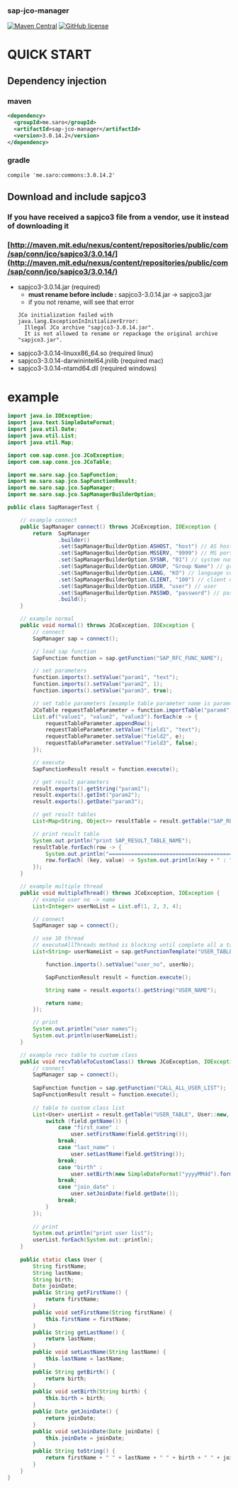 ### sap-jco-manager
[![Maven Central](https://maven-badges.herokuapp.com/maven-central/me.saro/sap-jco-manager/badge.svg)](https://maven-badges.herokuapp.com/maven-central/me.saro/sap-jco-manager)
[![GitHub license](https://img.shields.io/github/license/saro-lab/sap-jco-manager.svg)](https://github.com/saro-lab/sap-jco-manager/blob/master/LICENSE)

# QUICK START

## Dependency injection
### maven
``` xml
<dependency>
  <groupId>me.saro</groupId>
  <artifactId>sap-jco-manager</artifactId>
  <version>3.0.14.2</version>
</dependency>
```
### gradle

```
compile 'me.saro:commons:3.0.14.2'
```

## Download and include sapjco3
### If you have received a sapjco3 file from a vendor, use it instead of downloading it
### [http://maven.mit.edu/nexus/content/repositories/public/com/sap/conn/jco/sapjco3/3.0.14/](http://maven.mit.edu/nexus/content/repositories/public/com/sap/conn/jco/sapjco3/3.0.14/)
- sapjco3-3.0.14.jar (required)
  - **must rename before include :** sapjco3-3.0.14.jar -> sapjco3.jar
  - if you not rename, will see that error
  ```
  JCo initialization failed with java.lang.ExceptionInInitializerError: 
    Illegal JCo archive "sapjco3-3.0.14.jar".
    It is not allowed to rename or repackage the original archive "sapjco3.jar".
  ```
- sapjco3-3.0.14-linuxx86_64.so (required linux)
- sapjco3-3.0.14-darwinintel64.jnilib (required mac)
- sapjco3-3.0.14-ntamd64.dll (required windows)

# example
``` java
import java.io.IOException;
import java.text.SimpleDateFormat;
import java.util.Date;
import java.util.List;
import java.util.Map;

import com.sap.conn.jco.JCoException;
import com.sap.conn.jco.JCoTable;

import me.saro.sap.jco.SapFunction;
import me.saro.sap.jco.SapFunctionResult;
import me.saro.sap.jco.SapManager;
import me.saro.sap.jco.SapManagerBuilderOption;

public class SapManagerTest {

    // example connect
    public SapManager connect() throws JCoException, IOException {
        return  SapManager
                .builder()
                .set(SapManagerBuilderOption.ASHOST, "host") // AS host
                .set(SapManagerBuilderOption.MSSERV, "9999") // MS port [AS, MS is MSSERV, GW is JCO_GWSERV]
                .set(SapManagerBuilderOption.SYSNR, "01") // system number
                .set(SapManagerBuilderOption.GROUP, "Group Name") // group
                .set(SapManagerBuilderOption.LANG, "KO") // language code
                .set(SapManagerBuilderOption.CLIENT, "100") // client number
                .set(SapManagerBuilderOption.USER, "user") // user
                .set(SapManagerBuilderOption.PASSWD, "password") // password
                .build();
    }

    // example normal
    public void normal() throws JCoException, IOException {
        // connect
        SapManager sap = connect();

        // load sap function
        SapFunction function = sap.getFunction("SAP_RFC_FUNC_NAME");

        // set parameters
        function.imports().setValue("param1", "text");
        function.imports().setValue("param2", 1);
        function.imports().setValue("param3", true);

        // set table parameters [example table parameter name is param4]
        JCoTable requestTableParameter = function.importTable("param4");
        List.of("value1", "value2", "value3").forEach(e -> {
            requestTableParameter.appendRow();
            requestTableParameter.setValue("field1", "text");
            requestTableParameter.setValue("field2", e);
            requestTableParameter.setValue("field3", false);
        });

        // execute
        SapFunctionResult result = function.execute();

        // get result parameters
        result.exports().getString("param1");
        result.exports().getInt("param2");
        result.exports().getDate("param3");

        // get result tables
        List<Map<String, Object>> resultTable = result.getTable("SAP_RESULT_TABLE_NAME");

        // print result table
        System.out.println("print SAP_RESULT_TABLE_NAME");
        resultTable.forEach(row -> {
            System.out.println("=============================================");
            row.forEach( (key, value) -> System.out.println(key + " : " + value) );
        });
    }

    // example multiple thread
    public void multipleThread() throws JCoException, IOException {
        // example user no -> name
        List<Integer> userNoList = List.of(1, 2, 3, 4);

        // connect
        SapManager sap = connect();

        // use 10 thread
        // executeAllThreads method is blocking until complete all a tasks
        List<String> userNameList = sap.getFunctionTemplate("USER_TABLE").executeAllThreads(10, userNoList, (function, userNo) -> {

            function.imports().setValue("user_no", userNo);

            SapFunctionResult result = function.execute();

            String name = result.exports().getString("USER_NAME");

            return name;
        });

        // print
        System.out.println("user names");
        System.out.println(userNameList);
    }

    // example recv table to custom class
    public void recvTableToCustomClass() throws JCoException, IOException {
        // connect
        SapManager sap = connect();
        
        SapFunction function = sap.getFunction("CALL_ALL_USER_LIST");
        SapFunctionResult result = function.execute();
        
        // table to custom class list
        List<User> userList = result.getTable("USER_TABLE", User::new, (user, field) -> {
            switch (field.getName()) {
                case "first_name" :
                    user.setFirstName(field.getString());
                break;
                case "last_name" :
                    user.setLastName(field.getString());
                break;
                case "birth" :
                    user.setBirth(new SimpleDateFormat("yyyyMMdd").format(field.getDate()));
                break;
                case "join_date" :
                    user.setJoinDate(field.getDate());
                break;
            }
        });
        
        // print
        System.out.println("print user list");
        userList.forEach(System.out::println);
    }
    
    public static class User {
        String firstName;
        String lastName;
        String birth;
        Date joinDate;
        public String getFirstName() {
            return firstName;
        }
        public void setFirstName(String firstName) {
            this.firstName = firstName;
        }
        public String getLastName() {
            return lastName;
        }
        public void setLastName(String lastName) {
            this.lastName = lastName;
        }
        public String getBirth() {
            return birth;
        }
        public void setBirth(String birth) {
            this.birth = birth;
        }
        public Date getJoinDate() {
            return joinDate;
        }
        public void setJoinDate(Date joinDate) {
            this.joinDate = joinDate;
        }
        public String toString() {
            return firstName + " " + lastName + " " + birth + " " + joinDate;
        }
    }
}
```

